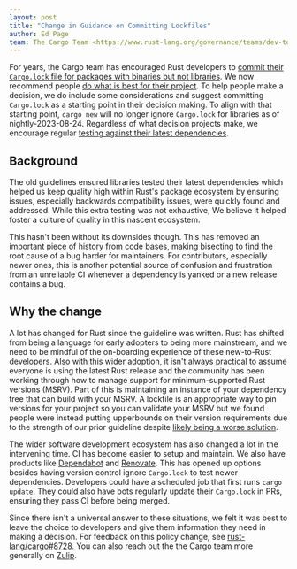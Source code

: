 ```yaml
---
layout: post
title: "Change in Guidance on Committing Lockfiles"
author: Ed Page
team: The Cargo Team <https://www.rust-lang.org/governance/teams/dev-tools#cargo>
---
```


For years, the Cargo team has encouraged Rust developers to
[commit their `Cargo.lock` file for packages with binaries but not libraries](https://doc.rust-lang.org/1.71.1/cargo/faq.html#why-do-binaries-have-cargolock-in-version-control-but-not-libraries).
We now recommend people
[do what is best for their project](https://doc.rust-lang.org/nightly/cargo/faq.html#why-have-cargolock-in-version-control).
To help people make a decision, we do include some considerations and suggest
committing `Cargo.lock` as a starting point in their decision making.
To align with that starting point, `cargo new` will no longer ignore
`Cargo.lock` for libraries as of nightly-2023-08-24.
Regardless of what decision projects make, we encourage regular
[testing against their latest dependencies](https://doc.rust-lang.org/nightly/cargo/guide/continuous-integration.html#verifying-latest-dependencies).

## Background

The old guidelines ensured libraries tested their latest dependencies which
helped us keep quality high within Rust's package ecosystem by ensuring issues,
especially backwards compatibility issues,
were quickly found and addressed.
While this extra testing was not exhaustive,
We believe it helped foster a culture of quality in this nascent ecosystem.

This hasn't been without its downsides though.
This has removed an important piece of history from code bases,
making bisecting to find the root cause of a bug harder for maintainers.
For contributors,
especially newer ones,
this is another potential source of confusion and frustration from an unreliable CI whenever a
dependency is yanked or a new release contains a bug.

## Why the change

A lot has changed for Rust since the guideline was written.
Rust has shifted from being a language for early adopters to being more mainstream,
and we need to be mindful of the on-boarding experience of these new-to-Rust developers.
Also with this wider adoption, it isn't always practical to assume everyone is using
the latest Rust release and the community has been working through how to
manage support for minimum-supported Rust versions (MSRV).
Part of this is maintaining an instance of your dependency tree that can build
with your MSRV.
A lockfile is an appropriate way to pin versions for your project so you
can validate your MSRV but we found people were instead putting upperbounds on their
version requirements due to the strength of our prior guideline despite
[likely being a worse solution](https://doc.rust-lang.org/nightly/cargo/reference/specifying-dependencies.html#multiple-requirements).

The wider software development ecosystem has also changed a lot in the
intervening time.
CI has become easier to setup and maintain.
We also have products like
[Dependabot](https://docs.github.com/en/code-security/dependabot/working-with-dependabot)
and
[Renovate](https://docs.renovatebot.com/).
This has opened up options besides having version control ignore `Cargo.lock` to test newer dependencies.
Developers could have a scheduled job that first runs `cargo update`.
They could also have bots regularly update their `Cargo.lock` in PRs, ensuring
they pass CI before being merged.

Since there isn't a universal answer to these situations,
we felt it was best to leave the choice to developers and give them information they need in making a decision.
For feedback on this policy change,
see [rust-lang/cargo#8728](https://github.com/rust-lang/cargo/issues/8728).
You can also reach out the the Cargo team more generally on
[Zulip](https://rust-lang.zulipchat.com/#narrow/stream/246057-t-cargo).
